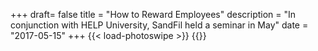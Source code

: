 +++
draft= false
title = "How to Reward Employees"
description = "In conjunction with HELP University, SandFil held a seminar in May"
date = "2017-05-15"
+++
{{< load-photoswipe >}}
{{<gallery dir="/img/events/seminar-may2017" caption-position="none" />}}
